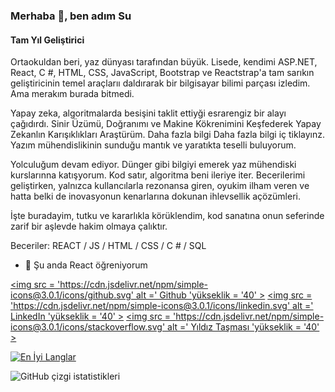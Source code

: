 ### Merhaba 👋, ben adım Su
#### Tam Yıl Geliştirici
Ortaokuldan beri, yaz dünyası tarafından büyük. Lisede, kendimi ASP.NET, React, C #, HTML, CSS, JavaScript, Bootstrap ve Reactstrap'a tam sarıkın geliştiricinin temel araçlarıı daldırarak bir bilgisayar bilimi parçası izledim. Ama merakım burada bitmedi.

Yapay zeka, algoritmalarda besişini taklit ettiyği esrarengiz bir alayı çağıdırdı. Sinir Üzümü, Doğranımı ve Makine Kökrenimini Keşfederek Yapay Zekanlın Karışıklıkları Araştürüm. Daha fazla bilgi Daha fazla bilgi iç tiklayınz. Yazım mühendislikinin sunduğu mantık ve yaratıkta teselli buluyorum.

Yolculuğum devam ediyor. Dünger gibi bilgiyi emerek yaz mühendiski kurslarınna katışyorum. Kod satır, algoritma beni ileriye iter. Becerilerimi geliştirken, yalnızca kullancılarla rezonansa giren, oyukim ilham veren ve hatta belki de inovasyonun kenarlarına dokunan ihlevsellik açözümleri.

İşte buradayim, tutku ve kararlıkla körüklendim, kod sanatına onun seferinde zarif bir aşlevde hakim olmaya çalıktır.

Beceriler: REACT / JS / HTML / CSS / C # / SQL

- 🌱 Şu anda React öğreniyorum 


[<img src = 'https://cdn.jsdelivr.net/npm/simple-icons@3.0.1/icons/github.svg' alt =' Github 'yükseklik = '40' >](https://github.com/Suyumm)
[<img src = 'https://cdn.jsdelivr.net/npm/simple-icons@3.0.1/icons/linkedin.svg' alt =' LinkedIn 'yükseklik = '40' >](https://www.linkedin.com/in/su-fiydan/)
[<img src = 'https://cdn.jsdelivr.net/npm/simple-icons@3.0.1/icons/stackoverflow.svg' alt =' Yıldız Taşması 'yükseklik = '40' >](https://stackoverflow.com/users/25453001/su-fiydan)


[![En İyi Langlar](https://github-readme-stats.vercel.app/api/top-langs/?username=Suyumm)](https://github.com/anuraghazra/github-readme-stats)

![GitHub çizgi istatistikleri](https://streak-stats.demolab.com/?user=Suyumm)  

